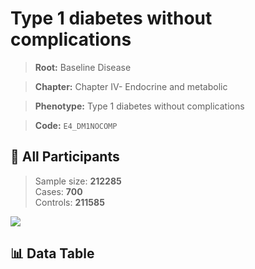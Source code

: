 # Type 1 diabetes without complications

> **Root:** Baseline Disease  

> **Chapter:** Chapter IV- Endocrine and metabolic  

> **Phenotype:** Type 1 diabetes without complications  

> **Code:** `E4_DM1NOCOMP`

## 🧪 All Participants  
> Sample size: **212285**  
> Cases: **700**  
> Controls: **211585**
<img src="/Sensitive/Figures/ALL/Incidence/E4_DM1NOCOMP.png"/>

## 📊 Data Table
<CsvTableMRF src="/Sensitive/Data/ALL/Incidence/COX_E4_DM1NOCOMP.csv"/>

